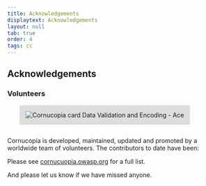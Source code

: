 ```yaml
---
title: Acknowledgements
displaytext: Acknowledgements
layout: null
tab: true
order: 4
tags: cc
---
```


## Acknowledgements

### Volunteers

<img src="assets/images/Cornucopia-card-data-A.png" alt="Cornucopia card Data Validation and Encoding - Ace" class="fa-pull-right" style="padding:1em;background-color:#dddddd;margin:0 0 1em 2em;">

Cornucopia is developed, maintained, updated and promoted by a worldwide team of volunteers. The contributors to date have been:

Please see [cornucuopia.owasp.org](https://cornucopia.owasp.org/about#Acknowledgements) for a full list.

And please let us know if we have missed anyone.
